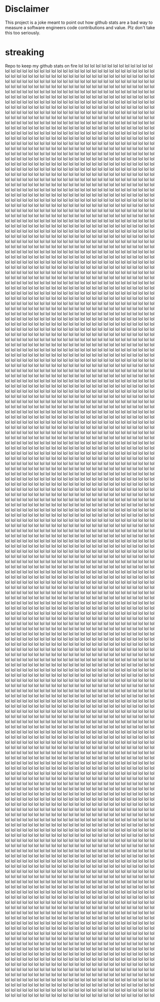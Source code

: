 # Disclaimer
This project is a joke meant to point out how github stats are a bad way to measure a software engineers code contributions and value. Plz don't take this too seriously.
# streaking
Repo to keep my github stats on fire
lol
lol
lol
lol
lol
lol
lol
lol
lol
lol
lol
lol
lol
lol
lol
lol
lol
lol
lol
lol
lol
lol
lol
lol
lol
lol
lol
lol
lol
lol
lol
lol
lol
lol
lol
lol
lol
lol
lol
lol
lol
lol
lol
lol
lol
lol
lol
lol
lol
lol
lol
lol
lol
lol
lol
lol
lol
lol
lol
lol
lol
lol
lol
lol
lol
lol
lol
lol
lol
lol
lol
lol
lol
lol
lol
lol
lol
lol
lol
lol
lol
lol
lol
lol
lol
lol
lol
lol
lol
lol
lol
lol
lol
lol
lol
lol
lol
lol
lol
lol
lol
lol
lol
lol
lol
lol
lol
lol
lol
lol
lol
lol
lol
lol
lol
lol
lol
lol
lol
lol
lol
lol
lol
lol
lol
lol
lol
lol
lol
lol
lol
lol
lol
lol
lol
lol
lol
lol
lol
lol
lol
lol
lol
lol
lol
lol
lol
lol
lol
lol
lol
lol
lol
lol
lol
lol
lol
lol
lol
lol
lol
lol
lol
lol
lol
lol
lol
lol
lol
lol
lol
lol
lol
lol
lol
lol
lol
lol
lol
lol
lol
lol
lol
lol
lol
lol
lol
lol
lol
lol
lol
lol
lol
lol
lol
lol
lol
lol
lol
lol
lol
lol
lol
lol
lol
lol
lol
lol
lol
lol
lol
lol
lol
lol
lol
lol
lol
lol
lol
lol
lol
lol
lol
lol
lol
lol
lol
lol
lol
lol
lol
lol
lol
lol
lol
lol
lol
lol
lol
lol
lol
lol
lol
lol
lol
lol
lol
lol
lol
lol
lol
lol
lol
lol
lol
lol
lol
lol
lol
lol
lol
lol
lol
lol
lol
lol
lol
lol
lol
lol
lol
lol
lol
lol
lol
lol
lol
lol
lol
lol
lol
lol
lol
lol
lol
lol
lol
lol
lol
lol
lol
lol
lol
lol
lol
lol
lol
lol
lol
lol
lol
lol
lol
lol
lol
lol
lol
lol
lol
lol
lol
lol
lol
lol
lol
lol
lol
lol
lol
lol
lol
lol
lol
lol
lol
lol
lol
lol
lol
lol
lol
lol
lol
lol
lol
lol
lol
lol
lol
lol
lol
lol
lol
lol
lol
lol
lol
lol
lol
lol
lol
lol
lol
lol
lol
lol
lol
lol
lol
lol
lol
lol
lol
lol
lol
lol
lol
lol
lol
lol
lol
lol
lol
lol
lol
lol
lol
lol
lol
lol
lol
lol
lol
lol
lol
lol
lol
lol
lol
lol
lol
lol
lol
lol
lol
lol
lol
lol
lol
lol
lol
lol
lol
lol
lol
lol
lol
lol
lol
lol
lol
lol
lol
lol
lol
lol
lol
lol
lol
lol
lol
lol
lol
lol
lol
lol
lol
lol
lol
lol
lol
lol
lol
lol
lol
lol
lol
lol
lol
lol
lol
lol
lol
lol
lol
lol
lol
lol
lol
lol
lol
lol
lol
lol
lol
lol
lol
lol
lol
lol
lol
lol
lol
lol
lol
lol
lol
lol
lol
lol
lol
lol
lol
lol
lol
lol
lol
lol
lol
lol
lol
lol
lol
lol
lol
lol
lol
lol
lol
lol
lol
lol
lol
lol
lol
lol
lol
lol
lol
lol
lol
lol
lol
lol
lol
lol
lol
lol
lol
lol
lol
lol
lol
lol
lol
lol
lol
lol
lol
lol
lol
lol
lol
lol
lol
lol
lol
lol
lol
lol
lol
lol
lol
lol
lol
lol
lol
lol
lol
lol
lol
lol
lol
lol
lol
lol
lol
lol
lol
lol
lol
lol
lol
lol
lol
lol
lol
lol
lol
lol
lol
lol
lol
lol
lol
lol
lol
lol
lol
lol
lol
lol
lol
lol
lol
lol
lol
lol
lol
lol
lol
lol
lol
lol
lol
lol
lol
lol
lol
lol
lol
lol
lol
lol
lol
lol
lol
lol
lol
lol
lol
lol
lol
lol
lol
lol
lol
lol
lol
lol
lol
lol
lol
lol
lol
lol
lol
lol
lol
lol
lol
lol
lol
lol
lol
lol
lol
lol
lol
lol
lol
lol
lol
lol
lol
lol
lol
lol
lol
lol
lol
lol
lol
lol
lol
lol
lol
lol
lol
lol
lol
lol
lol
lol
lol
lol
lol
lol
lol
lol
lol
lol
lol
lol
lol
lol
lol
lol
lol
lol
lol
lol
lol
lol
lol
lol
lol
lol
lol
lol
lol
lol
lol
lol
lol
lol
lol
lol
lol
lol
lol
lol
lol
lol
lol
lol
lol
lol
lol
lol
lol
lol
lol
lol
lol
lol
lol
lol
lol
lol
lol
lol
lol
lol
lol
lol
lol
lol
lol
lol
lol
lol
lol
lol
lol
lol
lol
lol
lol
lol
lol
lol
lol
lol
lol
lol
lol
lol
lol
lol
lol
lol
lol
lol
lol
lol
lol
lol
lol
lol
lol
lol
lol
lol
lol
lol
lol
lol
lol
lol
lol
lol
lol
lol
lol
lol
lol
lol
lol
lol
lol
lol
lol
lol
lol
lol
lol
lol
lol
lol
lol
lol
lol
lol
lol
lol
lol
lol
lol
lol
lol
lol
lol
lol
lol
lol
lol
lol
lol
lol
lol
lol
lol
lol
lol
lol
lol
lol
lol
lol
lol
lol
lol
lol
lol
lol
lol
lol
lol
lol
lol
lol
lol
lol
lol
lol
lol
lol
lol
lol
lol
lol
lol
lol
lol
lol
lol
lol
lol
lol
lol
lol
lol
lol
lol
lol
lol
lol
lol
lol
lol
lol
lol
lol
lol
lol
lol
lol
lol
lol
lol
lol
lol
lol
lol
lol
lol
lol
lol
lol
lol
lol
lol
lol
lol
lol
lol
lol
lol
lol
lol
lol
lol
lol
lol
lol
lol
lol
lol
lol
lol
lol
lol
lol
lol
lol
lol
lol
lol
lol
lol
lol
lol
lol
lol
lol
lol
lol
lol
lol
lol
lol
lol
lol
lol
lol
lol
lol
lol
lol
lol
lol
lol
lol
lol
lol
lol
lol
lol
lol
lol
lol
lol
lol
lol
lol
lol
lol
lol
lol
lol
lol
lol
lol
lol
lol
lol
lol
lol
lol
lol
lol
lol
lol
lol
lol
lol
lol
lol
lol
lol
lol
lol
lol
lol
lol
lol
lol
lol
lol
lol
lol
lol
lol
lol
lol
lol
lol
lol
lol
lol
lol
lol
lol
lol
lol
lol
lol
lol
lol
lol
lol
lol
lol
lol
lol
lol
lol
lol
lol
lol
lol
lol
lol
lol
lol
lol
lol
lol
lol
lol
lol
lol
lol
lol
lol
lol
lol
lol
lol
lol
lol
lol
lol
lol
lol
lol
lol
lol
lol
lol
lol
lol
lol
lol
lol
lol
lol
lol
lol
lol
lol
lol
lol
lol
lol
lol
lol
lol
lol
lol
lol
lol
lol
lol
lol
lol
lol
lol
lol
lol
lol
lol
lol
lol
lol
lol
lol
lol
lol
lol
lol
lol
lol
lol
lol
lol
lol
lol
lol
lol
lol
lol
lol
lol
lol
lol
lol
lol
lol
lol
lol
lol
lol
lol
lol
lol
lol
lol
lol
lol
lol
lol
lol
lol
lol
lol
lol
lol
lol
lol
lol
lol
lol
lol
lol
lol
lol
lol
lol
lol
lol
lol
lol
lol
lol
lol
lol
lol
lol
lol
lol
lol
lol
lol
lol
lol
lol
lol
lol
lol
lol
lol
lol
lol
lol
lol
lol
lol
lol
lol
lol
lol
lol
lol
lol
lol
lol
lol
lol
lol
lol
lol
lol
lol
lol
lol
lol
lol
lol
lol
lol
lol
lol
lol
lol
lol
lol
lol
lol
lol
lol
lol
lol
lol
lol
lol
lol
lol
lol
lol
lol
lol
lol
lol
lol
lol
lol
lol
lol
lol
lol
lol
lol
lol
lol
lol
lol
lol
lol
lol
lol
lol
lol
lol
lol
lol
lol
lol
lol
lol
lol
lol
lol
lol
lol
lol
lol
lol
lol
lol
lol
lol
lol
lol
lol
lol
lol
lol
lol
lol
lol
lol
lol
lol
lol
lol
lol
lol
lol
lol
lol
lol
lol
lol
lol
lol
lol
lol
lol
lol
lol
lol
lol
lol
lol
lol
lol
lol
lol
lol
lol
lol
lol
lol
lol
lol
lol
lol
lol
lol
lol
lol
lol
lol
lol
lol
lol
lol
lol
lol
lol
lol
lol
lol
lol
lol
lol
lol
lol
lol
lol
lol
lol
lol
lol
lol
lol
lol
lol
lol
lol
lol
lol
lol
lol
lol
lol
lol
lol
lol
lol
lol
lol
lol
lol
lol
lol
lol
lol
lol
lol
lol
lol
lol
lol
lol
lol
lol
lol
lol
lol
lol
lol
lol
lol
lol
lol
lol
lol
lol
lol
lol
lol
lol
lol
lol
lol
lol
lol
lol
lol
lol
lol
lol
lol
lol
lol
lol
lol
lol
lol
lol
lol
lol
lol
lol
lol
lol
lol
lol
lol
lol
lol
lol
lol
lol
lol
lol
lol
lol
lol
lol
lol
lol
lol
lol
lol
lol
lol
lol
lol
lol
lol
lol
lol
lol
lol
lol
lol
lol
lol
lol
lol
lol
lol
lol
lol
lol
lol
lol
lol
lol
lol
lol
lol
lol
lol
lol
lol
lol
lol
lol
lol
lol
lol
lol
lol
lol
lol
lol
lol
lol
lol
lol
lol
lol
lol
lol
lol
lol
lol
lol
lol
lol
lol
lol
lol
lol
lol
lol
lol
lol
lol
lol
lol
lol
lol
lol
lol
lol
lol
lol
lol
lol
lol
lol
lol
lol
lol
lol
lol
lol
lol
lol
lol
lol
lol
lol
lol
lol
lol
lol
lol
lol
lol
lol
lol
lol
lol
lol
lol
lol
lol
lol
lol
lol
lol
lol
lol
lol
lol
lol
lol
lol
lol
lol
lol
lol
lol
lol
lol
lol
lol
lol
lol
lol
lol
lol
lol
lol
lol
lol
lol
lol
lol
lol
lol
lol
lol
lol
lol
lol
lol
lol
lol
lol
lol
lol
lol
lol
lol
lol
lol
lol
lol
lol
lol
lol
lol
lol
lol
lol
lol
lol
lol
lol
lol
lol
lol
lol
lol
lol
lol
lol
lol
lol
lol
lol
lol
lol
lol
lol
lol
lol
lol
lol
lol
lol
lol
lol
lol
lol
lol
lol
lol
lol
lol
lol
lol
lol
lol
lol
lol
lol
lol
lol
lol
lol
lol
lol
lol
lol
lol
lol
lol
lol
lol
lol
lol
lol
lol
lol
lol
lol
lol
lol
lol
lol
lol
lol
lol
lol
lol
lol
lol
lol
lol
lol
lol
lol
lol
lol
lol
lol
lol
lol
lol
lol
lol
lol
lol
lol
lol
lol
lol
lol
lol
lol
lol
lol
lol
lol
lol
lol
lol
lol
lol
lol
lol
lol
lol
lol
lol
lol
lol
lol
lol
lol
lol
lol
lol
lol
lol
lol
lol
lol
lol
lol
lol
lol
lol
lol
lol
lol
lol
lol
lol
lol
lol
lol
lol
lol
lol
lol
lol
lol
lol
lol
lol
lol
lol
lol
lol
lol
lol
lol
lol
lol
lol
lol
lol
lol
lol
lol
lol
lol
lol
lol
lol
lol
lol
lol
lol
lol
lol
lol
lol
lol
lol
lol
lol
lol
lol
lol
lol
lol
lol
lol
lol
lol
lol
lol
lol
lol
lol
lol
lol
lol
lol
lol
lol
lol
lol
lol
lol
lol
lol
lol
lol
lol
lol
lol
lol
lol
lol
lol
lol
lol
lol
lol
lol
lol
lol
lol
lol
lol
lol
lol
lol
lol
lol
lol
lol
lol
lol
lol
lol
lol
lol
lol
lol
lol
lol
lol
lol
lol
lol
lol
lol
lol
lol
lol
lol
lol
lol
lol
lol
lol
lol
lol
lol
lol
lol
lol
lol
lol
lol
lol
lol
lol
lol
lol
lol
lol
lol
lol
lol
lol
lol
lol
lol
lol
lol
lol
lol
lol
lol
lol
lol
lol
lol
lol
lol
lol
lol
lol
lol
lol
lol
lol
lol
lol
lol
lol
lol
lol
lol
lol
lol
lol
lol
lol
lol
lol
lol
lol
lol
lol
lol
lol
lol
lol
lol
lol
lol
lol
lol
lol
lol
lol
lol
lol
lol
lol
lol
lol
lol
lol
lol
lol
lol
lol
lol
lol
lol
lol
lol
lol
lol
lol
lol
lol
lol
lol
lol
lol
lol
lol
lol
lol
lol
lol
lol
lol
lol
lol
lol
lol
lol
lol
lol
lol
lol
lol
lol
lol
lol
lol
lol
lol
lol
lol
lol
lol
lol
lol
lol
lol
lol
lol
lol
lol
lol
lol
lol
lol
lol
lol
lol
lol
lol
lol
lol
lol
lol
lol
lol
lol
lol
lol
lol
lol
lol
lol
lol
lol
lol
lol
lol
lol
lol
lol
lol
lol
lol
lol
lol
lol
lol
lol
lol
lol
lol
lol
lol
lol
lol
lol
lol
lol
lol
lol
lol
lol
lol
lol
lol
lol
lol
lol
lol
lol
lol
lol
lol
lol
lol
lol
lol
lol
lol
lol
lol
lol
lol
lol
lol
lol
lol
lol
lol
lol
lol
lol
lol
lol
lol
lol
lol
lol
lol
lol
lol
lol
lol
lol
lol
lol
lol
lol
lol
lol
lol
lol
lol
lol
lol
lol
lol
lol
lol
lol
lol
lol
lol
lol
lol
lol
lol
lol
lol
lol
lol
lol
lol
lol
lol
lol
lol
lol
lol
lol
lol
lol
lol
lol
lol
lol
lol
lol
lol
lol
lol
lol
lol
lol
lol
lol
lol
lol
lol
lol
lol
lol
lol
lol
lol
lol
lol
lol
lol
lol
lol
lol
lol
lol
lol
lol
lol
lol
lol
lol
lol
lol
lol
lol
lol
lol
lol
lol
lol
lol
lol
lol
lol
lol
lol
lol
lol
lol
lol
lol
lol
lol
lol
lol
lol
lol
lol
lol
lol
lol
lol
lol
lol
lol
lol
lol
lol
lol
lol
lol
lol
lol
lol
lol
lol
lol
lol
lol
lol
lol
lol
lol
lol
lol
lol
lol
lol
lol
lol
lol
lol
lol
lol
lol
lol
lol
lol
lol
lol
lol
lol
lol
lol
lol
lol
lol
lol
lol
lol
lol
lol
lol
lol
lol
lol
lol
lol
lol
lol
lol
lol
lol
lol
lol
lol
lol
lol
lol
lol
lol
lol
lol
lol
lol
lol
lol
lol
lol
lol
lol
lol
lol
lol
lol
lol
lol
lol
lol
lol
lol
lol
lol
lol
lol
lol
lol
lol
lol
lol
lol
lol
lol
lol
lol
lol
lol
lol
lol
lol
lol
lol
lol
lol
lol
lol
lol
lol
lol
lol
lol
lol
lol
lol
lol
lol
lol
lol
lol
lol
lol
lol
lol
lol
lol
lol
lol
lol
lol
lol
lol
lol
lol
lol
lol
lol
lol
lol
lol
lol
lol
lol
lol
lol
lol
lol
lol
lol
lol
lol
lol
lol
lol
lol
lol
lol
lol
lol
lol
lol
lol
lol
lol
lol
lol
lol
lol
lol
lol
lol
lol
lol
lol
lol
lol
lol
lol
lol
lol
lol
lol
lol
lol
lol
lol
lol
lol
lol
lol
lol
lol
lol
lol
lol
lol
lol
lol
lol
lol
lol
lol
lol
lol
lol
lol
lol
lol
lol
lol
lol
lol
lol
lol
lol
lol
lol
lol
lol
lol
lol
lol
lol
lol
lol
lol
lol
lol
lol
lol
lol
lol
lol
lol
lol
lol
lol
lol
lol
lol
lol
lol
lol
lol
lol
lol
lol
lol
lol
lol
lol
lol
lol
lol
lol
lol
lol
lol
lol
lol
lol
lol
lol
lol
lol
lol
lol
lol
lol
lol
lol
lol
lol
lol
lol
lol
lol
lol
lol
lol
lol
lol
lol
lol
lol
lol
lol
lol
lol
lol
lol
lol
lol
lol
lol
lol
lol
lol
lol
lol
lol
lol
lol
lol
lol
lol
lol
lol
lol
lol
lol
lol
lol
lol
lol
lol
lol
lol
lol
lol
lol
lol
lol
lol
lol
lol
lol
lol
lol
lol
lol
lol
lol
lol
lol
lol
lol
lol
lol
lol
lol
lol
lol
lol
lol
lol
lol
lol
lol
lol
lol
lol
lol
lol
lol
lol
lol
lol
lol
lol
lol
lol
lol
lol
lol
lol
lol
lol
lol
lol
lol
lol
lol
lol
lol
lol
lol
lol
lol
lol
lol
lol
lol
lol
lol
lol
lol
lol
lol
lol
lol
lol
lol
lol
lol
lol
lol
lol
lol
lol
lol
lol
lol
lol
lol
lol
lol
lol
lol
lol
lol
lol
lol
lol
lol
lol
lol
lol
lol
lol
lol
lol
lol
lol
lol
lol
lol
lol
lol
lol
lol
lol
lol
lol
lol
lol
lol
lol
lol
lol
lol
lol
lol
lol
lol
lol
lol
lol
lol
lol
lol
lol
lol
lol
lol
lol
lol
lol
lol
lol
lol
lol
lol
lol
lol
lol
lol
lol
lol
lol
lol
lol
lol
lol
lol
lol
lol
lol
lol
lol
lol
lol
lol
lol
lol
lol
lol
lol
lol
lol
lol
lol
lol
lol
lol
lol
lol
lol
lol
lol
lol
lol
lol
lol
lol
lol
lol
lol
lol
lol
lol
lol
lol
lol
lol
lol
lol
lol
lol
lol
lol
lol
lol
lol
lol
lol
lol
lol
lol
lol
lol
lol
lol
lol
lol
lol
lol
lol
lol
lol
lol
lol
lol
lol
lol
lol
lol
lol
lol
lol
lol
lol
lol
lol
lol
lol
lol
lol
lol
lol
lol
lol
lol
lol
lol
lol
lol
lol
lol
lol
lol
lol
lol
lol
lol
lol
lol
lol
lol
lol
lol
lol
lol
lol
lol
lol
lol
lol
lol
lol
lol
lol
lol
lol
lol
lol
lol
lol
lol
lol
lol
lol
lol
lol
lol
lol
lol
lol
lol
lol
lol
lol
lol
lol
lol
lol
lol
lol
lol
lol
lol
lol
lol
lol
lol
lol
lol
lol
lol
lol
lol
lol
lol
lol
lol
lol
lol
lol
lol
lol
lol
lol
lol
lol
lol
lol
lol
lol
lol
lol
lol
lol
lol
lol
lol
lol
lol
lol
lol
lol
lol
lol
lol
lol
lol
lol
lol
lol
lol
lol
lol
lol
lol
lol
lol
lol
lol
lol
lol
lol
lol
lol
lol
lol
lol
lol
lol
lol
lol
lol
lol
lol
lol
lol
lol
lol
lol
lol
lol
lol
lol
lol
lol
lol
lol
lol
lol
lol
lol
lol
lol
lol
lol
lol
lol
lol
lol
lol
lol
lol
lol
lol
lol
lol
lol
lol
lol
lol
lol
lol
lol
lol
lol
lol
lol
lol
lol
lol
lol
lol
lol
lol
lol
lol
lol
lol
lol
lol
lol
lol
lol
lol
lol
lol
lol
lol
lol
lol
lol
lol
lol
lol
lol
lol
lol
lol
lol
lol
lol
lol
lol
lol
lol
lol
lol
lol
lol
lol
lol
lol
lol
lol
lol
lol
lol
lol
lol
lol
lol
lol
lol
lol
lol
lol
lol
lol
lol
lol
lol
lol
lol
lol
lol
lol
lol
lol
lol
lol
lol
lol
lol
lol
lol
lol
lol
lol
lol
lol
lol
lol
lol
lol
lol
lol
lol
lol
lol
lol
lol
lol
lol
lol
lol
lol
lol
lol
lol
lol
lol
lol
lol
lol
lol
lol
lol
lol
lol
lol
lol
lol
lol
lol
lol
lol
lol
lol
lol
lol
lol
lol
lol
lol
lol
lol
lol
lol
lol
lol
lol
lol
lol
lol
lol
lol
lol
lol
lol
lol
lol
lol
lol
lol
lol
lol
lol
lol
lol
lol
lol
lol
lol
lol
lol
lol
lol
lol
lol
lol
lol
lol
lol
lol
lol
lol
lol
lol
lol
lol
lol
lol
lol
lol
lol
lol
lol
lol
lol
lol
lol
lol
lol
lol
lol
lol
lol
lol
lol
lol
lol
lol
lol
lol
lol
lol
lol
lol
lol
lol
lol
lol
lol
lol
lol
lol
lol
lol
lol
lol
lol
lol
lol
lol
lol
lol
lol
lol
lol
lol
lol
lol
lol
lol
lol
lol
lol
lol
lol
lol
lol
lol
lol
lol
lol
lol
lol
lol
lol
lol
lol
lol
lol
lol
lol
lol
lol
lol
lol
lol
lol
lol
lol
lol
lol
lol
lol
lol
lol
lol
lol
lol
lol
lol
lol
lol
lol
lol
lol
lol
lol
lol
lol
lol
lol
lol
lol
lol
lol
lol
lol
lol
lol
lol
lol
lol
lol
lol
lol
lol
lol
lol
lol
lol
lol
lol
lol
lol
lol
lol
lol
lol
lol
lol
lol
lol
lol
lol
lol
lol
lol
lol
lol
lol
lol
lol
lol
lol
lol
lol
lol
lol
lol
lol
lol
lol
lol
lol
lol
lol
lol
lol
lol
lol
lol
lol
lol
lol
lol
lol
lol
lol
lol
lol
lol
lol
lol
lol
lol
lol
lol
lol
lol
lol
lol
lol
lol
lol
lol
lol
lol
lol
lol
lol
lol
lol
lol
lol
lol
lol
lol
lol
lol
lol
lol
lol
lol
lol
lol
lol
lol
lol
lol
lol
lol
lol
lol
lol
lol
lol
lol
lol
lol
lol
lol
lol
lol
lol
lol
lol
lol
lol
lol
lol
lol
lol
lol
lol
lol
lol
lol
lol
lol
lol
lol
lol
lol
lol
lol
lol
lol
lol
lol
lol
lol
lol
lol
lol
lol
lol
lol
lol
lol
lol
lol
lol
lol
lol
lol
lol
lol
lol
lol
lol
lol
lol
lol
lol
lol
lol
lol
lol
lol
lol
lol
lol
lol
lol
lol
lol
lol
lol
lol
lol
lol
lol
lol
lol
lol
lol
lol
lol
lol
lol
lol
lol
lol
lol
lol
lol
lol
lol
lol
lol
lol
lol
lol
lol
lol
lol
lol
lol
lol
lol
lol
lol
lol
lol
lol
lol
lol
lol
lol
lol
lol
lol
lol
lol
lol
lol
lol
lol
lol
lol
lol
lol
lol
lol
lol
lol
lol
lol
lol
lol
lol
lol
lol
lol
lol
lol
lol
lol
lol
lol
lol
lol
lol
lol
lol
lol
lol
lol
lol
lol
lol
lol
lol
lol
lol
lol
lol
lol
lol
lol
lol
lol
lol
lol
lol
lol
lol
lol
lol
lol
lol
lol
lol
lol
lol
lol
lol
lol
lol
lol
lol
lol
lol
lol
lol
lol
lol
lol
lol
lol
lol
lol
lol
lol
lol
lol
lol
lol
lol
lol
lol
lol
lol
lol
lol
lol
lol
lol
lol
lol
lol
lol
lol
lol
lol
lol
lol
lol
lol
lol
lol
lol
lol
lol
lol
lol
lol
lol
lol
lol
lol
lol
lol
lol
lol
lol
lol
lol
lol
lol
lol
lol
lol
lol
lol
lol
lol
lol
lol
lol
lol
lol
lol
lol
lol
lol
lol
lol
lol
lol
lol
lol
lol
lol
lol
lol
lol
lol
lol
lol
lol
lol
lol
lol
lol
lol
lol
lol
lol
lol
lol
lol
lol
lol
lol
lol
lol
lol
lol
lol
lol
lol
lol
lol
lol
lol
lol
lol
lol
lol
lol
lol
lol
lol
lol
lol
lol
lol
lol
lol
lol
lol
lol
lol
lol
lol
lol
lol
lol
lol
lol
lol
lol
lol
lol
lol
lol
lol
lol
lol
lol
lol
lol
lol
lol
lol
lol
lol
lol
lol
lol
lol
lol
lol
lol
lol
lol
lol
lol
lol
lol
lol
lol
lol
lol
lol
lol
lol
lol
lol
lol
lol
lol
lol
lol
lol
lol
lol
lol
lol
lol
lol
lol
lol
lol
lol
lol
lol
lol
lol
lol
lol
lol
lol
lol
lol
lol
lol
lol
lol
lol
lol
lol
lol
lol
lol
lol
lol
lol
lol
lol
lol
lol
lol
lol
lol
lol
lol
lol
lol
lol
lol
lol
lol
lol
lol
lol
lol
lol
lol
lol
lol
lol
lol
lol
lol
lol
lol
lol
lol
lol
lol
lol
lol
lol
lol
lol
lol
lol
lol
lol
lol
lol
lol
lol
lol
lol
lol
lol
lol
lol
lol
lol
lol
lol
lol
lol
lol
lol
lol
lol
lol
lol
lol
lol
lol
lol
lol
lol
lol
lol
lol
lol
lol
lol
lol
lol
lol
lol
lol
lol
lol
lol
lol
lol
lol
lol
lol
lol
lol
lol
lol
lol
lol
lol
lol
lol
lol
lol
lol
lol
lol
lol
lol
lol
lol
lol
lol
lol
lol
lol
lol
lol
lol
lol
lol
lol
lol
lol
lol
lol
lol
lol
lol
lol
lol
lol
lol
lol
lol
lol
lol
lol
lol
lol
lol
lol
lol
lol
lol
lol
lol
lol
lol
lol
lol
lol
lol
lol
lol
lol
lol
lol
lol
lol
lol
lol
lol
lol
lol
lol
lol
lol
lol
lol
lol
lol
lol
lol
lol
lol
lol
lol
lol
lol
lol
lol
lol
lol
lol
lol
lol
lol
lol
lol
lol
lol
lol
lol
lol
lol
lol
lol
lol
lol
lol
lol
lol
lol
lol
lol
lol
lol
lol
lol
lol
lol
lol
lol
lol
lol
lol
lol
lol
lol
lol
lol
lol
lol
lol
lol
lol
lol
lol
lol
lol
lol
lol
lol
lol
lol
lol
lol
lol
lol
lol
lol
lol
lol
lol
lol
lol
lol
lol
lol
lol
lol
lol
lol
lol
lol
lol
lol
lol
lol
lol
lol
lol
lol
lol
lol
lol
lol
lol
lol
lol
lol
lol
lol
lol
lol
lol
lol
lol
lol
lol
lol
lol
lol
lol
lol
lol
lol
lol
lol
lol
lol
lol
lol
lol
lol
lol
lol
lol
lol
lol
lol
lol
lol
lol
lol
lol
lol
lol
lol
lol
lol
lol
lol
lol
lol
lol
lol
lol
lol
lol
lol
lol
lol
lol
lol
lol
lol
lol
lol
lol
lol
lol
lol
lol
lol
lol
lol
lol
lol
lol
lol
lol
lol
lol
lol
lol
lol
lol
lol
lol
lol
lol
lol
lol
lol
lol
lol
lol
lol
lol
lol
lol
lol
lol
lol
lol
lol
lol
lol
lol
lol
lol
lol
lol
lol
lol
lol
lol
lol
lol
lol
lol
lol
lol
lol
lol
lol
lol
lol
lol
lol
lol
lol
lol
lol
lol
lol
lol
lol
lol
lol
lol
lol
lol
lol
lol
lol
lol
lol
lol
lol
lol
lol
lol
lol
lol
lol
lol
lol
lol
lol
lol
lol
lol
lol
lol
lol
lol
lol
lol
lol
lol
lol
lol
lol
lol
lol
lol
lol
lol
lol
lol
lol
lol
lol
lol
lol
lol
lol
lol
lol
lol
lol
lol
lol
lol
lol
lol
lol
lol
lol
lol
lol
lol
lol
lol
lol
lol
lol
lol
lol
lol
lol
lol
lol
lol
lol
lol
lol
lol
lol
lol
lol
lol
lol
lol
lol
lol
lol
lol
lol
lol
lol
lol
lol
lol
lol
lol
lol
lol
lol
lol
lol
lol
lol
lol
lol
lol
lol
lol
lol
lol
lol
lol
lol
lol
lol
lol
lol
lol
lol
lol
lol
lol
lol
lol
lol
lol
lol
lol
lol
lol
lol
lol
lol
lol
lol
lol
lol
lol
lol
lol
lol
lol
lol
lol
lol
lol
lol
lol
lol
lol
lol
lol
lol
lol
lol
lol
lol
lol
lol
lol
lol
lol
lol
lol
lol
lol
lol
lol
lol
lol
lol
lol
lol
lol
lol
lol
lol
lol
lol
lol
lol
lol
lol
lol
lol
lol
lol
lol
lol
lol
lol
lol
lol
lol
lol
lol
lol
lol
lol
lol
lol
lol
lol
lol
lol
lol
lol
lol
lol
lol
lol
lol
lol
lol
lol
lol
lol
lol
lol
lol
lol
lol
lol
lol
lol
lol
lol
lol
lol
lol
lol
lol
lol
lol
lol
lol
lol
lol
lol
lol
lol
lol
lol
lol
lol
lol
lol
lol
lol
lol
lol
lol
lol
lol
lol
lol
lol
lol
lol
lol
lol
lol
lol
lol
lol
lol
lol
lol
lol
lol
lol
lol
lol
lol
lol
lol
lol
lol
lol
lol
lol
lol
lol
lol
lol
lol
lol
lol
lol
lol
lol
lol
lol
lol
lol
lol
lol
lol
lol
lol
lol
lol
lol
lol
lol
lol
lol
lol
lol
lol
lol
lol
lol
lol
lol
lol
lol
lol
lol
lol
lol
lol
lol
lol
lol
lol
lol
lol
lol
lol
lol
lol
lol
lol
lol
lol
lol
lol
lol
lol
lol
lol
lol
lol
lol
lol
lol
lol
lol
lol
lol
lol
lol
lol
lol
lol
lol
lol
lol
lol
lol
lol
lol
lol
lol
lol
lol
lol
lol
lol
lol
lol
lol
lol
lol
lol
lol
lol
lol
lol
lol
lol
lol
lol
lol
lol
lol
lol
lol
lol
lol
lol
lol
lol
lol
lol
lol
lol
lol
lol
lol
lol
lol
lol
lol
lol
lol
lol
lol
lol
lol
lol
lol
lol
lol
lol
lol
lol
lol
lol
lol
lol
lol
lol
lol
lol
lol
lol
lol
lol
lol
lol
lol
lol
lol
lol
lol
lol
lol
lol
lol
lol
lol
lol
lol
lol
lol
lol
lol
lol
lol
lol
lol
lol
lol
lol
lol
lol
lol
lol
lol
lol
lol
lol
lol
lol
lol
lol
lol
lol
lol
lol
lol
lol
lol
lol
lol
lol
lol
lol
lol
lol
lol
lol
lol
lol
lol
lol
lol
lol
lol
lol
lol
lol
lol
lol
lol
lol
lol
lol
lol
lol
lol
lol
lol
lol
lol
lol
lol
lol
lol
lol
lol
lol
lol
lol
lol
lol
lol
lol
lol
lol
lol
lol
lol
lol
lol
lol
lol
lol
lol
lol
lol
lol
lol
lol
lol
lol
lol
lol
lol
lol
lol
lol
lol
lol
lol
lol
lol
lol
lol
lol
lol
lol
lol
lol
lol
lol
lol
lol
lol
lol
lol
lol
lol
lol
lol
lol
lol
lol
lol
lol
lol
lol
lol
lol
lol
lol
lol
lol
lol
lol
lol
lol
lol
lol
lol
lol
lol
lol
lol
lol
lol
lol
lol
lol
lol
lol
lol
lol
lol
lol
